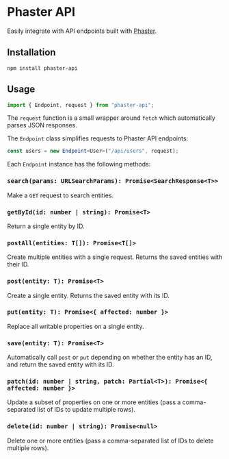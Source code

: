# Phaster API

Easily integrate with API endpoints built with [Phaster](https://github.com/devtheorem/phaster).

## Installation

`npm install phaster-api`

## Usage

```ts
import { Endpoint, request } from "phaster-api";
```

The `request` function is a small wrapper around `fetch` which automatically parses JSON responses.

The `Endpoint` class simplifies requests to Phaster API endpoints:

```ts
const users = new Endpoint<User>("/api/users", request);
```

Each `Endpoint` instance has the following methods:

### `search(params: URLSearchParams): Promise<SearchResponse<T>>`

Make a `GET` request to search entities.

### `getById(id: number | string): Promise<T>`

Return a single entity by ID.

### `postAll(entities: T[]): Promise<T[]>`

Create multiple entities with a single request. Returns the saved entities with their ID.

### `post(entity: T): Promise<T>`

Create a single entity. Returns the saved entity with its ID.

### `put(entity: T): Promise<{ affected: number }>`

Replace all writable properties on a single entity.

### `save(entity: T): Promise<T>`

Automatically call `post` or `put` depending on whether the entity has an ID, and return the saved entity with its ID.

### `patch(id: number | string, patch: Partial<T>): Promise<{ affected: number }>`

Update a subset of properties on one or more entities (pass a comma-separated list of IDs to update multiple rows).

### `delete(id: number | string): Promise<null>`

Delete one or more entities (pass a comma-separated list of IDs to delete multiple rows).
